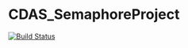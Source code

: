 # CDAS_SemaphoreProject

[![Build Status](https://semaphoreci.com/api/v1/thow21/CDAS_SemaphoreProject/branches/main/badge.svg)](https://semaphoreci.com/thow21/CDAS_SemaphoreProject)

